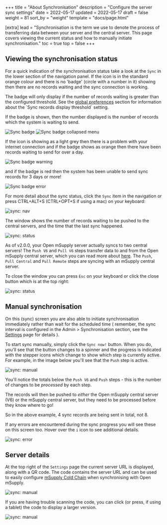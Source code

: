 +++
title = "About Synchronisation"
description = "Configure the server sync settings"
date = 2022-05-17
updated = 2022-05-17
draft = false
weight = 81
sort_by = "weight"
template = "docs/page.html"

[extra]
lead = "Synchronisation is the term we use to denote the process of transferring data between your server and the central server. This page covers viewing the current status and how to manually initiate synchronisation."
toc = true
top = false
+++

## Viewing the synchronisation status

For a quick indication of the synchronisation status take a look at the `Sync` in the lower section of the navigation panel. If the icon is in the standard orange colour and there is no 'badge' (circle with a number in it) showing then there are no records waiting and the sync connection is working.

<div class="note">The badge will only display if the number of records waiting is greater than the configured threshold. See the <a href="/docs/manage/global-preferences/">global preferences</a> section for information about the `Sync records display threshold` setting.</div>

If the badge is shown, then the number displayed is the number of records which the system is waiting to send.

![Sync badge](images/sync_badge_normal_full.png)
![Sync badge collapsed menu](images/sync_badge_normal_collapsed.png)

If the icon is showing as a light grey then there is a problem with your internet connection and if the badge shows as orange then there have been records waiting to send for over a day.

![Sync badge warning](images/sync_badge_connection_error.png)

and if the badge is red then the system has been unable to send sync records for 3 days or more!

![Sync badge error](images/sync_badge_error.png)

For more detail about the sync status, click the `Sync` item in the navigation or press CTRL+ALT+S (CTRL+OPT+S if using a mac) on your keyboard:

![sync: nav](images/sync_nav.png)

The window shows the number of records waiting to be pushed to the central servers, and the time that the last sync happened.

![sync: status](images/sync_status.png)

As of v2.0.0, your Open mSupply server actually syncs to two central servers! The `Push V6` and `Pull V6` steps transfer data to and from the Open mSupply central server, which you can read more about [here](../../getting_started/central-server). The `Push`, `Pull Central` and `Pull Remote` steps are syncing with an mSupply central server.

To close the window you can press `Esc` on your keyboard or click the close button which is at the top right:

![sync: status](images/sync_status_close.png)

## Manual synchronisation

On this (sync) screen you are also able to initiate synchronisation immediately rather than wait for the scheduled time ( remember, the sync interval is configured in the Admin > Synchronisation section, see the [Settings](/docs/settings/synchronisation/) page for details ).

To start sync manually, simply click the `Sync now!` button. When you do, you'll see that the button changes to a spinner and the progress is indicated with the stepper icons which change to show which step is currently active. For example, in the image below you'll see that the `Push` step is active.

![sync: manual](images/sync_in_progress.png)

You'll notice the totals below the `Push V6` and `Push` steps - this is the number of changes to be _processed_ by each step.

The records will then be pushed to _either_ the Open mSupply central server (V6) or the mSupply central server, but they need to be processed before they know where to go!

So in the above example, 4 sync records are being sent in total, not 8.

If any errors are encountered during the sync progress you will see these on this screen too. Hover over the `i` icon to see additional details.

![sync: error](images/sync_error.png)

## Server details

At the top right of the `Settings` page the current server URL is displayed, along with a QR code. The code contains the server URL and can be used to easily configure [mSupply Cold Chain](/coldchain/introduction/) when synchronising with Open mSupply.

![sync: manual](images/settings_page.png)

If you are having trouble scanning the code, you can click (or press, if using a tablet) the code to display a larger version.

![sync: manual](images/qr_expanded.png)
